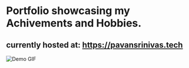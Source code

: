 

# Portfolio showcasing my Achivements and Hobbies.

## currently hosted at: https://pavansrinivas.tech
![Demo GIF](https://raw.githubusercontent.com/pavansrinivasmamidala/portfolio/main/demo.gif)
